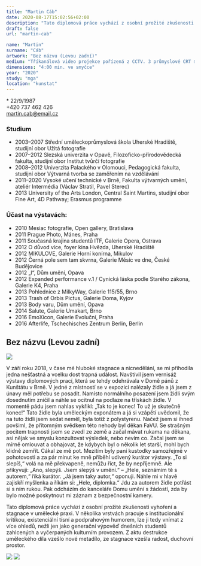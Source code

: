 ```yaml
---
title: "Martin Cáb"
date: 2020-08-17T15:02:56+02:00
description: "Tato diplomová práce vychází z osobní prožité zkušenosti vyhoření a stagnace v umělecké praxi. V několika vrstvách pracuje s institucionální kritikou, existenciální tísní a podprahovým humorem, lze ji tedy vnímat z více pohledů nežli jen jako generační výpověď dnešních studentů zahlcených a vyčerpaných kulturním provozem."
draft: false
url: "martin-cab"

name: "Martin"
surname: "Cáb"
artwork: "Bez názvu (Levou zadní)"
medium: "Tříkanálová video projekce pořízená z CCTV. 3 průmyslové CRT monitory."
dimensions: "4:00 min. ve smyčce"
year: "2020"
study: "mga"
location: "kunstat"
---
```


\* 22/9/1987  
+420 737 462 426  
martin.cab@email.cz

### Studium
* 2003–2007 Střední uměleckoprůmyslová škola Uherské Hradiště, studijní obor Užitá
fotografie
* 2007–2012 Slezská univerzita v Opavě, Filozoficko-přírodovědecká fakulta, studijní obor Institut tvůrčí fotografie
* 2008–2012 Univerzita Palackého v Olomouci, Pedagogická fakulta, studijní obor Výtvarná tvorba se zaměřením na vzdělávání
* 2011–2020 Vysoké učení technické v Brně, Fakulta výtvarných umění, ateliér
Intermédia (Václav Stratil, Pavel Sterec)
* 2013 University of the Arts London, Central Saint Martins, studijní obor Fine Art, 4D Pathway; Erasmus programme

### Účast na výstavách:
* 2010 Mesiac fotografie, Open gallery, Bratislava
* 2011 Prague Photo, Mánes, Praha
* 2011 Současná krajina studentů ITF, Galerie Opera, Ostrava
* 2012 O důvod více, foyer kina Hvězda, Uherské Hradiště
* 2012 MIKULOVE, Galerie Horní konírna, Mikulov
* 2012 Černá pole sem tam skvrna, Galerie Měsíc ve dne, České Budějovice
* 2012 „I“, Dům umění, Opava
* 2012 Expanded performance v.1 / Cynická láska podle Starého zákona, Galerie K4, Praha
* 2013 Pohlednice z MilkyWay, Galerie 115/55, Brno
* 2013 Trash of Orbis Pictus, Galerie Doma, Kyjov
* 2013 Body varu, Dům umění, Opava
* 2014 Salute, Galerie Umakart, Brno
* 2016 EmoXicon, Galerie Evoluční, Praha
* 2016 Afterlife, Tschechisches Zentrum Berlin, Berlin


## Bez názvu (Levou zadní)

![](/students/cab/1.jpg)

V září roku 2018, v čase mé hluboké stagnace a nicnedělání, se mi přihodila jedna nešťastná a vcelku dost trapná událost.
Navštívil jsem vernisáž výstavy diplomových prací, která se tehdy odehrávala v Domě pánů z Kunštátu v Brně.
V jedné z místností se v expozici nalézaly židle a já jsem z únavy měl potřebu se posadit.
Namísto normálního posazení jsem židli svým dosednutím zničil a náhle se ocitnul na podlaze na třískách židle.
V momentě pádu jsem nahlas vykřikl: „Tak to je konec! To už je skutečně konec!“
Tato židle byla uměleckým exponátem a já si vzápětí uvědomil, že na tuto židli jsem sedat neměl, byla totiž z polystyrenu.
Načež jsem si ihned povšiml, že přítomným svědkem této nehody byl děkan FaVU.
Se strašným pocitem trapnosti jsem se zvedl ze země a začal mávat rukama na děkana, asi nějak ve smyslu konzultovat výsledek, nebo nevím co.
Začal jsem se mírně omlouvat a obhajovat, že kdybych byl o několik let starší, mohl bych klidně zemřít.
Cákal ze mě pot.
Mezitím byly paní kustodky samozřejmě v pohotovosti a za pár minut ke mně přiběhl udivený kurátor výstavy.
„To si slepíš,“ volá na mě překvapeně, nemůžu říct, že by nepříjemně.
Ale přikyvuji: „Ano, slepýš. Jsem slepýš v umění.“ – „Hele, seznámím tě s autorem,“ říká kurátor.
„Já jsem taky autor,“ oponuji.
Náhle mi v hlavě zajiskří myšlenka a říkám si: „Hele, diplomka.“
Jdu za autorem židle potřást si s ním rukou.
Pak odcházím do kanceláře Domu umění s žádostí, zda by bylo možné poskytnout mi záznam z bezpečnostní kamery.

Tato diplomová práce vychází z osobní prožité zkušenosti vyhoření a stagnace v umělecké praxi.
V několika vrstvách pracuje s institucionální kritikou, existenciální tísní a podprahovým humorem,
lze ji tedy vnímat z více ohledů, nežli jen jako generační výpověď dnešních studentů zahlcených
a vyčerpaných kulturním provozem. Z aktu destrukce uměleckého díla vzešlo nové metadílo,
ze stagnace vzešla radost, duchovní prostor.

![](/students/cab/2.jpg)
![](/students/cab/3.jpg)
